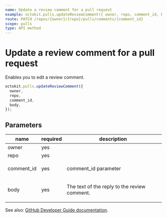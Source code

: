 ```yaml
---
name: Update a review comment for a pull request
example: octokit.pulls.updateReviewComment({ owner, repo, comment_id, body })
route: PATCH /repos/{owner}/{repo}/pulls/comments/{comment_id}
scope: pulls
type: API method
---
```


# Update a review comment for a pull request

Enables you to edit a review comment.

```js
octokit.pulls.updateReviewComment({
  owner,
  repo,
  comment_id,
  body,
});
```

## Parameters

<table>
  <thead>
    <tr>
      <th>name</th>
      <th>required</th>
      <th>description</th>
    </tr>
  </thead>
  <tbody>
    <tr><td>owner</td><td>yes</td><td>

</td></tr>
<tr><td>repo</td><td>yes</td><td>

</td></tr>
<tr><td>comment_id</td><td>yes</td><td>

comment_id parameter

</td></tr>
<tr><td>body</td><td>yes</td><td>

The text of the reply to the review comment.

</td></tr>
  </tbody>
</table>

See also: [GitHub Developer Guide documentation](https://docs.github.com/rest/reference/pulls#update-a-review-comment-for-a-pull-request).
